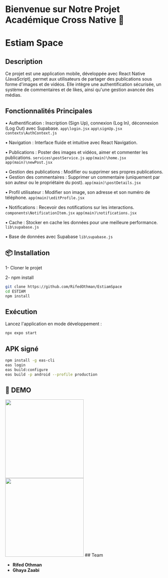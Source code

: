 # Bienvenue sur Notre Projet Académique Cross Native 👋


# Estiam Space

## Description

Ce projet est une application mobile, développée avec React Native (JavaScript), permet aux utilisateurs de partager des publications sous forme d'images et de vidéos. Elle intègre une authentification sécurisée, un système de commentaires et de likes, ainsi qu'une gestion avancée des médias.

## Fonctionnalités Principales

• Authentification : Inscription (Sign Up), connexion (Log In), déconnexion (Log Out) avec Supabase.
<code>app\login.jsx</code>
<code>app\signUp.jsx</code>
<code>contexts\AuthContext.js</code>

• Navigation : Interface fluide et intuitive avec React Navigation.

• Publications : Poster des images et vidéos, aimer et commenter les publications.
<code>services\postService.js</code> 
<code>app\(main)\home.jsx</code> 
<code>app\(main)\newPost.jsx</code> 

• Gestion des publications : Modifier ou supprimer ses propres publications.
• Gestion des commentaires : Supprimer un commentaire (uniquement par son auteur ou le propriétaire du post).
<code>app\(main)\postDetails.jsx</code> 

• Profil utilisateur : Modifier son image, son adresse et son numéro de téléphone.
<code>app\(main)\editProfile.jsx</code> 

• Notifications : Recevoir des notifications sur les interactions.
<code>components\NotificationItem.jsx</code>
<code>app\(main)\notifications.jsx</code>

• Cache : Stocker en cache les données pour une meilleure performance.
<code>lib\supabase.js</code>

• Base de données avec Supabase
<code>lib\supabase.js</code>

## 📦 Installation

1- Cloner le projet

2- npm install

```bash
git clone https://github.com/RifedOthman/EstiamSpace
cd ESTIAM 
npm install
```

## Exécution
Lancez l'application en mode développement :
```sh
npx expo start
```
## APK signé
```sh
npm install -g eas-cli 
eas login
eas build:configure
eas build -p android --profile production
```
## 📸 DEMO 
<img src="GIF1.gif" width="250px" style="margin-right: 20px;">
<img src="2.gif" width="250px">
## Team

- **Rifed Othman**
- **Ghaya Zaabi** 

